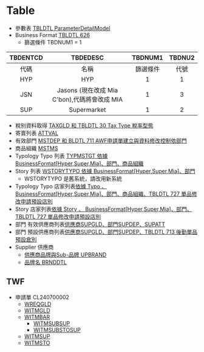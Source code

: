 # Table

- 參數表 [TBLDTL ParameterDetailModel](./P4P/P4P_TBLDTL_01.md)
- Business Format [TBLDTL 626](./P4P/P4P_TBLDTL_02_626.md)
  - 篩選條件 TBDNUM1 = 1

|TBDENTCD|TBDEDESC|TBDNUM1|TBDNU2|
|:--:|:--:|:--:|:--:|
|代碼|名稱|篩選條件|代號|
|HYP|HYP|1|1|
|JSN|Jasons (現在改成 Mia C'bon),代碼將會改成 MIA|1|3|
|SUP|Supermarket|1|2|

- 稅别資料取得 [TAXGLD 和 TBLDTL 30 Tax Type 稅率型態](./P4P/P4P_TAXGLD_00.md)
- 寄賣列表 [ATTVAL](./P4P/P4P_ATTVAL_00.md)
- 有效部門 [MSTDEP 和 BLDTL 711 AWF申請單建立與資料修改控制依部門](./P4P/P4P_MSTDEP_00.md)
- 商品組織 [MSTMS](./P4P/P4P_MSTMS_00.md)
- Typology Typo 列表 [TYPMSTGT 依據 BusinessFormat[Hyper,Super,Mia]、部門、商品組織](./P4P/P4P_TYPMSTGT_00.md)
- Story 列表 [WSTORYTYPO 依據 BusinessFormat[Hyper,Super,Mia]、部門](./TWF/TWF_WSTORYTYPO_00.md)
  - WSTORYTYPO 是舊系統，請改用新系統
- Typology Typo 店家列表[依據 Typo 、 BusinessFormat[Hyper,Super,Mia]、部門、商品組織、TBLDTL 727 單品修改申請預設店別](./P4P/P4P_TYPOSTORE_00.md)
- Story 店家列表[依據 Story 、 BusinessFormat[Hyper,Super,Mia]、部門、TBLDTL 727 單品修改申請預設店別](./TWF/TWF_STORYOSTORE_00.md)
- 部門 有效供應商列表[供應商SUPGLD、部門SUPDEP、SUPATT](./P4P/P4P_DEPSUPPLIER_00.md)
- 部門 預設供應商列表[供應商SUPGLD、部門SUPDEP、TBLDTL 713 後勤單品預設倉別](./P4P/P4P_DEPSUPPLIER_01.md)
- Supplier 供應商
  - [供應商品牌與Sub-品牌 UPBRAND](./P4P/P4P_SUPGLD_03.md#supbrand-supplier---brand)
  - [品牌名 BRNDDTL](./P4P/P4P_SUPGLD_03.md#brnddtl-brand-detail)

## TWF

- 申請單 CL240700002
  - [WREQGLD](./TWF/P4_ST_CL240700002_WFCITM001_TABLE_WREQGLD.md)
  - [WITMGLD](./TWF/P4_ST_CL240700002_WFCITM001_TABLE_WITMGLD.md)
  - [WITMBAR](./TWF/P4_ST_CL240700002_WFCITM001_TABLE_WITMBAR.md)
    - [WITMSUBSUP](./TWF/P4_ST_CL240700002_WFCITM001_TABLE_WITMSUP.md)
    - [WITMSUBSTOSUP](./TWF/P4_ST_CL240700002_WFCITM001_TABLE_WITMSUBSTOSUP.md)
  - [WITMSUP](./TWF/P4_ST_CL240700002_WFCITM001_TABLE_WITMSUP.md)
  - [WITMSTO](./TWF/P4_ST_CL240700002_WFCITM001_TABLE_WITMSTO.md)